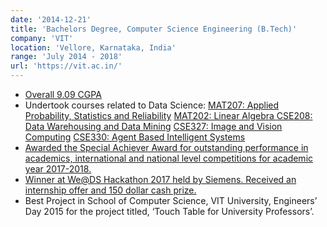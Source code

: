 ```yaml
---
date: '2014-12-21'
title: 'Bachelors Degree, Computer Science Engineering (B.Tech)'
company: 'VIT'
location: 'Vellore, Karnataka, India'
range: 'July 2014 - 2018'
url: 'https://vit.ac.in/'
---
```


<ul>
<li><a href="https://drive.google.com/file/d/13vO0h1uoOs5AQjzeBATMVVnZyW5bHhwd/view?usp=sharing">Overall 9.09 CGPA</a></li>
<li>Undertook courses related to Data Science: <a href="https://drive.google.com/file/d/1aevyigkS_3BUdG4zqW0nOoBEh_2cyCvC/view?usp=sharing">MAT207: Applied Probability, Statistics and Reliability</a>  <a href="https://drive.google.com/file/d/1aevyigkS_3BUdG4zqW0nOoBEh_2cyCvC/view?usp=sharing">MAT202: Linear Algebra </a>  <a href="https://drive.google.com/file/d/1FfBLCDXG87v6o48LWCGZvztS44ABJ7O7/view?usp=sharing">CSE208: Data Warehousing and Data Mining</a>  <a href="https://drive.google.com/file/d/1aevyigkS_3BUdG4zqW0nOoBEh_2cyCvC/view?usp=sharing">CSE327: Image and Vision Computing</a> <a href="https://drive.google.com/file/d/1aevyigkS_3BUdG4zqW0nOoBEh_2cyCvC/view?usp=sharing">CSE330: Agent Based Intelligent Systems</a</li>
<li><a href="https://drive.google.com/file/d/1Cdq7PS-VvekIy-DGuH30bP_T_6_rWjy9/view?usp=sharing">Awarded the Special Achiever Award for outstanding performance in academics, international and national level competitions for academic year 2017-2018.</a></li>
<li><a href="https://drive.google.com/file/d/1y4W3_SCUEsFJocisef9_rzRLkYKmcYJT/view?usp=sharing">Winner ​at​ We@DS Hackathon 2017 ​held by ​Siemens. Received an internship offer and 150 dollar cash prize.</a></li>
<li>Best Project ​in School of Computer Science, VIT University, Engineers’ Day 2015 for the project titled, ‘Touch Table for University Professors’.</li>
<ul>
